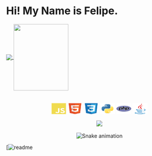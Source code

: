 
<h1> Hi! My Name is Felipe. </h1>

<div>
  <a href="https://github.com/Lfelipe-Freitas">
  <a href=""> <img align="center" src="https://github-readme-stats-sigma-five.vercel.app/api/top-langs/?username=Lfelipe-Freitas&theme=react&line_height=40&hide=css"/> </a>
  
  <img align="center" width="148" height="180" src="https://media1.tenor.com/images/68e8337fb4eb7e40645d832c64762a8b/tenor.gif?itemid=19443613">
</div>
 <br>
<div  align="center"> 
  <div style="display: inline_block"><br>
  <img align="center" alt="Rafa-Js" height="30" width="40" src="https://raw.githubusercontent.com/devicons/devicon/master/icons/javascript/javascript-plain.svg">
  <img align="center" alt="HTML" height="30" width="40" src="https://raw.githubusercontent.com/devicons/devicon/master/icons/html5/html5-original.svg">
  <img align="center" alt="CSS" height="30" width="40" src="https://raw.githubusercontent.com/devicons/devicon/master/icons/css3/css3-original.svg">
  <img align="center" alt="Python" height="30" width="40" src="https://raw.githubusercontent.com/devicons/devicon/master/icons/python/python-original.svg">
  <img align="center" alt="PHP" height="30" width="40" src="https://raw.githubusercontent.com/devicons/devicon/master/icons/php/php-original.svg">
  <img align="center" alt="java" height="30" width="40" src="https://raw.githubusercontent.com/devicons/devicon/master/icons/java/java-original.svg">
 
    
</div>
  <br>
  <a href="https://www.linkedin.com/in/luiz-felipe-dias-de-freitas-76aba422a/" target="_blank"><img src="https://img.shields.io/badge/-LinkedIn-%230077B5?style=for-the-badge&logo=linkedin&logoColor=white" target="_blank"></a> 
 
  ![Snake animation](https://github.com/Lfelipe-Freitas/Lfelipe-Freitas/blob/output/github-contribution-grid-snake.svg)
 
</div>
 
[![readme](https://github-readme-stats-sigma-five.vercel.app/api/top-langs/?username=Lfelipe-Freitas&theme=react&line_height=40&hide=css")
